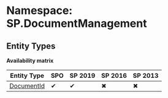 # Namespace: SP.DocumentManagement
## Entity Types

**Availability matrix**

Entity Type | SPO | SP 2019 | SP 2016 | SP 2013
----------|-----|---------|---------|--------
[DocumentId](./EntityTypes/DocumentId.md) | ✔ | ✔ | ✖ | ✖
